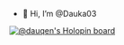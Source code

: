 - 👋 Hi, I’m @Dauka03
<!-- - 👀 I’m interested in ...
- 🌱 I’m currently learning ...
- 💞️ I’m looking to collaborate on ...
- 📫 How to reach me ... -->
[![@dauqen's Holopin board](https://holopin.me/dauqen)](https://holopin.io/@dauqen)
<!---
Dauka03/Dauka03 is a ✨ special ✨ repository because its `README.md` (this file) appears on your GitHub profile.
You can click the Preview link to take a look at your changes.
--->
